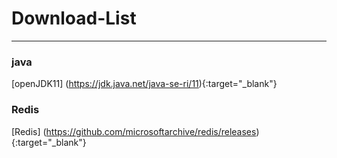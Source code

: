 # Download-List

---

### java 
[openJDK11] (https://jdk.java.net/java-se-ri/11){:target="_blank"}
>
 
### Redis
[Redis] (https://github.com/microsoftarchive/redis/releases){:target="_blank"}


